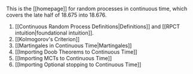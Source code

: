 This is the [[homepage]] for random processes in continuous time, which covers the late half of 18.675 into 18.676. 

1. [[Continuous Random Process Definitions|Definitions]] and [[RPCT intuition|foundational intuition]].
2. [[Kolmogorov's Criterion]]
3. [[Martingales in Continuous Time|Martingales]]
4. [[Importing Doob Theorems to Continuous Time]]
5. [[Importing MCTs to Continuous Time]]
6. [[Importing Optional stopping to Continuous Time]]
